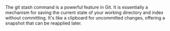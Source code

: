 The git stash command is a powerful feature in Git. It is essentially a mechanism for saving the current state of your working directory and index without committing. It's like a clipboard for uncommitted changes, offering a snapshot that can be reapplied later.